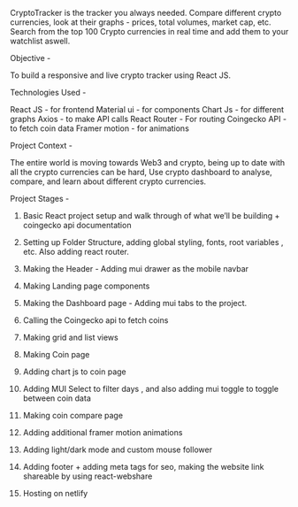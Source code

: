 CryptoTracker is the tracker you always needed. Compare different crypto currencies, look at their graphs - prices, total volumes, market cap, etc. Search from the top 100 Crypto currencies in real time and add them to your watchlist aswell.


Objective -


To build a responsive and live crypto tracker using React JS.


Technologies Used -


React JS - for frontend
Material ui  - for components
Chart Js  - for different graphs
Axios - to make API calls
React Router - For routing
Coingecko API - to fetch coin data
Framer motion - for animations


Project Context -


The entire world is moving towards Web3 and crypto, being up to date with all the crypto currencies can be hard, Use crypto dashboard to analyse, compare, and learn about different crypto currencies.

Project Stages -


1. Basic React project setup and walk through of what we’ll be building + coingecko api documentation

2. Setting up Folder Structure, adding global styling, fonts, root variables , etc. Also adding react router.

3. Making the Header - Adding mui drawer as the mobile navbar

4. Making Landing page components

5. Making the Dashboard page - Adding mui tabs to the project.

6. Calling the Coingecko api to fetch coins

7. Making grid and list views

8. Making Coin page

9. Adding chart js to coin page

10. Adding MUI Select to filter days , and also adding mui toggle to toggle between coin data

11. Making coin compare page

12. Adding additional framer motion animations

13. Adding light/dark mode and custom mouse follower

14. Adding footer + adding meta tags for seo, making the website link shareable by using react-webshare

15. Hosting on netlify


 
